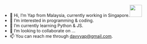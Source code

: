 - 👋 Hi, I’m Yap from Malaysia, currently working in Singapore.<img src="https://c.tenor.com/z2xJqhCpneIAAAAM/wave-hand.gif" width="40" height="40" />
- 👀 I’m interested in programming & coding.
- 🌱 I’m currently learning Python & JS.
- 💞️ I’m looking to collaborate on ...
- 📫 You can reach me through davvyap@gmail.com.

<!---
davvYap/davvYap is a ✨ special ✨ repository because its `README.md` (this file) appears on your GitHub profile.
You can click the Preview link to take a look at your changes.
--->
